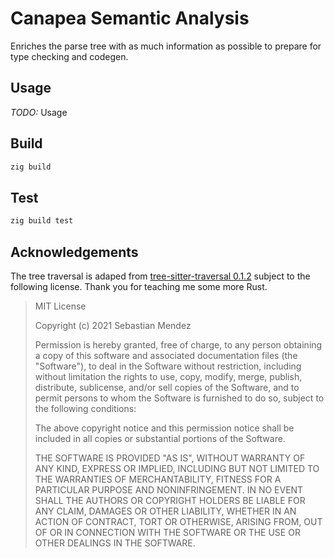 # Canapea Semantic Analysis

Enriches the parse tree with as much information as possible to prepare for type checking and codegen.

## Usage

*TODO:* Usage


## Build

```sh
zig build
```


## Test

```sh
zig build test
```


## Acknowledgements

The tree traversal is adaped from [tree-sitter-traversal 0.1.2](https://crates.io/crates/tree-sitter-traversal) subject to the following license. Thank you for teaching me some more Rust.

> MIT License
>
> Copyright (c) 2021 Sebastian Mendez
>
> Permission is hereby granted, free of charge, to any person obtaining a copy
> of this software and associated documentation files (the "Software"), to deal
> in the Software without restriction, including without limitation the rights
> to use, copy, modify, merge, publish, distribute, sublicense, and/or sell
> copies of the Software, and to permit persons to whom the Software is
> furnished to do so, subject to the following conditions:
>
> The above copyright notice and this permission notice shall be included in all
> copies or substantial portions of the Software.
>
> THE SOFTWARE IS PROVIDED "AS IS", WITHOUT WARRANTY OF ANY KIND, EXPRESS OR
> IMPLIED, INCLUDING BUT NOT LIMITED TO THE WARRANTIES OF MERCHANTABILITY,
> FITNESS FOR A PARTICULAR PURPOSE AND NONINFRINGEMENT. IN NO EVENT SHALL THE
> AUTHORS OR COPYRIGHT HOLDERS BE LIABLE FOR ANY CLAIM, DAMAGES OR OTHER
> LIABILITY, WHETHER IN AN ACTION OF CONTRACT, TORT OR OTHERWISE, ARISING FROM,
> OUT OF OR IN CONNECTION WITH THE SOFTWARE OR THE USE OR OTHER DEALINGS IN THE
> SOFTWARE.
